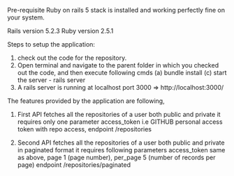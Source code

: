 Pre-requisite
Ruby on rails 5 stack is installed and working perfectly fine on your system.

Rails version 5.2.3
Ruby version 2.5.1

Steps to setup the application:
1. check out the code for the repository.
2. Open terminal and navigate to the parent folder in which you checked out the code, and then execute following cmds
    (a) bundle install
    (c) start the server - rails server
3. A rails server is running at localhost port 3000 => http://localhost:3000/

The features provided by the application are following,
1. First API fetches all the repositories of a user both public and private it requires only one parameter access_token i.e GITHUB personal access token with repo access, endpoint /repositories

2. Second API fetches all the repositories of a user both public and private in paginated format it requires following parameters access_token same as above, page 1 (page number), per_page 5 (number of records per page) endpoint /repositories/paginated

